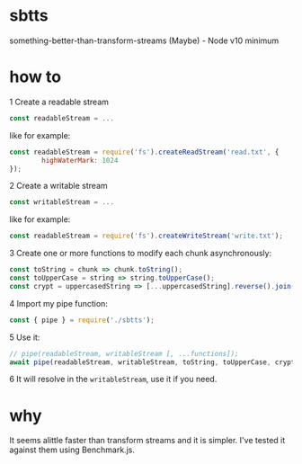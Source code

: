 # sbtts
something-better-than-transform-streams (Maybe) - Node v10 minimum


# how to
   1 Create a readable stream
   ```js
   const readableStream = ...
   ```
   like for example:
   ```js
   const readableStream = require('fs').createReadStream('read.txt', {
           highWaterMark: 1024
   });
   ```

   2 Create a writable stream
   ```js
   const writableStream = ...
   ```
   like for example:
   ```js
   const readableStream = require('fs').createWriteStream('write.txt');
   ```

   3 Create one or more functions to modify each chunk asynchronously:
   ```js
   const toString = chunk => chunk.toString();
   const toUpperCase = string => string.toUpperCase();
   const crypt = uppercasedString => [...uppercasedString].reverse().join('');
   ```

   4 Import my pipe function:
   ```js
   const { pipe } = require('./sbtts');
   ```

   5 Use it:
   ```js
   // pipe(readableStream, writableStream [, ...functions]);
   await pipe(readableStream, writableStream, toString, toUpperCase, crypt);
   ```

   6 It will resolve in the `writableStream`, use it if you need.
   
   
 # why
 
 It seems alittle faster than transform streams and it is simpler. I've tested it against them using Benchmark.js.

